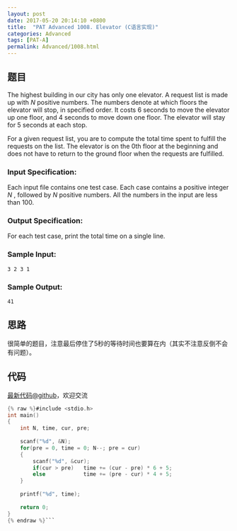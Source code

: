 ```yaml
---
layout: post
date: 2017-05-20 20:14:10 +0800
title:  "PAT Advanced 1008. Elevator (C语言实现)"
categories: Advanced
tags: [PAT-A]
permalink: Advanced/1008.html
---
```


## 题目

The highest building in our city has only one elevator. A request list is made
up with $N$ positive numbers. The numbers denote at which floors the elevator
will stop, in specified order. It costs 6 seconds to move the elevator up one
floor, and 4 seconds to move down one floor. The elevator will stay for 5
seconds at each stop.

For a given request list, you are to compute the total time spent to fulfill
the requests on the list. The elevator is on the 0th floor at the beginning
and does not have to return to the ground floor when the requests are
fulfilled.

### Input Specification:

Each input file contains one test case. Each case contains a positive integer
$N$ , followed by $N$ positive numbers. All the numbers in the input are less
than 100.

### Output Specification:

For each test case, print the total time on a single line.

### Sample Input:

    
    
    3 2 3 1
    

### Sample Output:

    
    
    41
    



## 思路

很简单的题目，注意最后停住了5秒的等待时间也要算在内（其实不注意反倒不会有问题）。

## 代码

[最新代码@github](https://github.com/OliverLew/PAT/blob/master/PATAdvanced/1008.c)，欢迎交流
```c
{% raw %}#include <stdio.h>
int main()
{
    int N, time, cur, pre;
    
    scanf("%d", &N);
    for(pre = 0, time = 0; N--; pre = cur)
    {
        scanf("%d", &cur);
        if(cur > pre)   time += (cur - pre) * 6 + 5;
        else            time += (pre - cur) * 4 + 5;
    }
    
    printf("%d", time);
    
    return 0;
}
{% endraw %}```